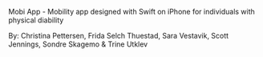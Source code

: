Mobi App - Mobility app designed with Swift on iPhone for individuals with physical diability 

By: Christina Pettersen, Frida Selch Thuestad, Sara Vestavik, Scott Jennings, Sondre Skagemo & Trine Utklev
